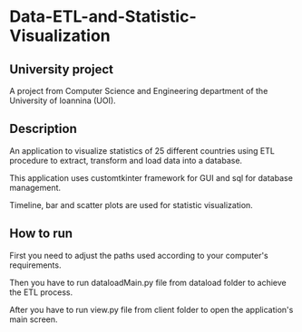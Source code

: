 # Data-ETL-and-Statistic-Visualization

## University project
A project from Computer Science and Engineering department of the University of Ioannina (UOI).

## Description
An application to visualize statistics of 25 different countries using ETL procedure 
to extract, transform and load data into a database. 

This application uses customtkinter framework for GUI and sql for database management.

Timeline, bar and scatter plots are used for statistic visualization.

## How to run 
First you need to adjust the paths used according to your computer's requirements. <br />

Then you have to run dataloadMain.py file from dataload folder to achieve the ETL process. <br />

After you have to run view.py file from client folder to open the application's main screen.

